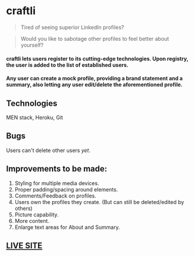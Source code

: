 # craftli

>Tired of seeing superior LinkedIn profiles?

>Would you like to sabotage other profiles to feel better about yourself?

#### craftli lets users register to its cutting-edge technologies. Upon registry, the user is added to the list of established users.

#### Any user can create a mock profile, providing a brand statement and a summary, also letting any user edit/delete the aforementioned profile.

## Technologies
MEN stack, Heroku, Git

## Bugs
Users can't delete other users *yet*.

## Improvements to be made:
1. Styling for multiple media devices.
2. Proper padding/spacing around elements.
3. Comments/Feedback on profiles.
4. Users own the profiles they create. (But can still be deleted/edited by others)
5. Picture capability.
6. More content.
7. Enlarge text areas for About and Summary.

## [LIVE SITE](https://craftli.herokuapp.com)
